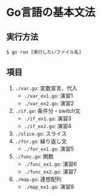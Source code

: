 # Go言語の基本文法

## 実行方法

```
$ go run [実行したいファイル名]
```

## 項目

1. `./var.go`: 変数宣言、代入
    - `./var_ex1.go`: 演習1
    - `./var_ex2.go`: 演習2
2. `./if.go`: 条件分・switch文
    - `./if_ex1.go`: 演習3
    - `./if_ex2.go`: 演習4
3. `./slice.go`: スライス
4. `./for.go`: 繰り返し文
    - `./for_ex1.go`: 演習5
5. `./func.go`: 関数
    - `./func_ex1.go`: 演習6
    - `./func_ex2.go`: 演習7
6. `./map.go`: 連想配列
    - `./map_ex1.go`: 演習8
